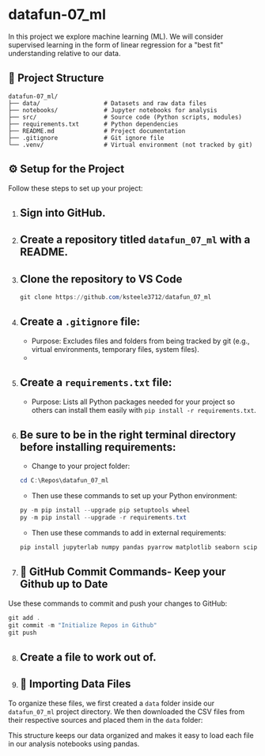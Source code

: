 # datafun-07_ml
In this project we explore machine learning (ML). We will consider supervised learning in the form of linear regression for a "best fit" understanding relative to our data.

## 📁 Project Structure

```text
datafun-07_ml/
├── data/                  # Datasets and raw data files
├── notebooks/             # Jupyter notebooks for analysis
├── src/                   # Source code (Python scripts, modules)
├── requirements.txt       # Python dependencies
├── README.md              # Project documentation
├── .gitignore             # Git ignore file
└── .venv/                 # Virtual environment (not tracked by git)
```

## ⚙️ Setup for the Project

Follow these steps to set up your project:

1. ## Sign into GitHub.
2. ## Create a repository titled `datafun_07_ml` with a README.
3. ## Clone the repository to VS Code

    ```powershell
    git clone https://github.com/ksteele3712/datafun_07_ml
    ```

4. ## Create a `.gitignore` file:
    - Purpose: Excludes files and folders from being tracked by git (e.g., virtual environments, temporary files, system files).
    - 
5. ## Create a `requirements.txt` file:
    - Purpose: Lists all Python packages needed for your project so others can install them easily with `pip install -r requirements.txt`.

6. ## Be sure to be in the right terminal directory before installing requirements:
    - Change to your project folder:
  
    ```powershell
    cd C:\Repos\datafun_07_ml
    ```

    - Then use these commands to set up your Python environment:
  
    ```powershell
    py -m pip install --upgrade pip setuptools wheel
    py -m pip install --upgrade -r requirements.txt
    ```

    - Then use these commands to add in external requirements:
  
    ```powershell
    pip install jupyterlab numpy pandas pyarrow matplotlib seaborn scipy
    ```

7. ## 🚀 GitHub Commit Commands- Keep your Github up to Date 

Use these commands to commit and push your changes to GitHub:

```powershell
git add .
git commit -m "Initialize Repos in Github"
git push
```

8. ## Create a file to work out of.

9. ## 📂 Importing Data Files


To organize these files, we first created a `data` folder inside our `datafun_07_ml` project directory. We then downloaded the CSV files from their respective sources and placed them in the `data` folder:


This structure keeps our data organized and makes it easy to load each file in our analysis notebooks using pandas.

